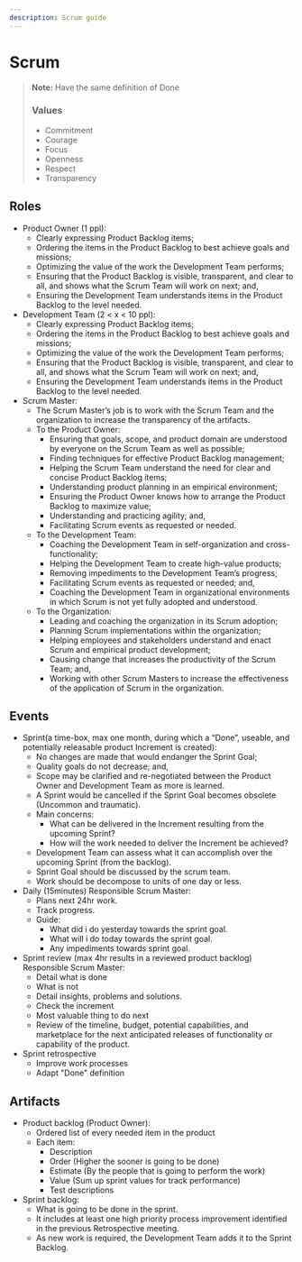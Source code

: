 ```yaml
---
description: Scrum guide
---
```


# Scrum

> **Note:** Have the same definition of Done
>
> ### Values
>
> * Commitment
> * Courage
> * Focus
> * Openness
> * Respect
> * Transparency

## Roles

* Product Owner (1 ppl):
  * Clearly expressing Product Backlog items;
  * Ordering the items in the Product Backlog to best achieve goals and missions;
  * Optimizing the value of the work the Development Team performs;
  * Ensuring that the Product Backlog is visible, transparent, and clear to all, and shows what the Scrum Team will work on next; and,
  * Ensuring the Development Team understands items in the Product Backlog to the level needed.
* Development Team (2 < x < 10 ppl):
  * Clearly expressing Product Backlog items;
  * Ordering the items in the Product Backlog to best achieve goals and missions;
  * Optimizing the value of the work the Development Team performs;
  * Ensuring that the Product Backlog is visible, transparent, and clear to all, and shows what the Scrum Team will work on next; and,
  * Ensuring the Development Team understands items in the Product Backlog to the level needed.
* Scrum Master:
  * The Scrum Master’s job is to work with the Scrum Team and the organization to increase the transparency of the artifacts.
  * To the Product Owner:
    * Ensuring that goals, scope, and product domain are understood by everyone on the Scrum Team as well as possible;
    * Finding techniques for effective Product Backlog management;
    * Helping the Scrum Team understand the need for clear and concise Product Backlog items;
    * Understanding product planning in an empirical environment;
    * Ensuring the Product Owner knows how to arrange the Product Backlog to maximize value;
    * Understanding and practicing agility; and,
    * Facilitating Scrum events as requested or needed.
  * To the Development Team:
    * Coaching the Development Team in self-organization and cross-functionality;
    * Helping the Development Team to create high-value products;
    * Removing impediments to the Development Team’s progress;
    * Facilitating Scrum events as requested or needed; and,
    * Coaching the Development Team in organizational environments in which Scrum is not yet fully adopted and understood.
  * To the Organization:
    * Leading and coaching the organization in its Scrum adoption;
    * Planning Scrum implementations within the organization;
    * Helping employees and stakeholders understand and enact Scrum and empirical product development;
    * Causing change that increases the productivity of the Scrum Team; and,
    * Working with other Scrum Masters to increase the effectiveness of the application of Scrum in the organization.

## Events

* Sprint(a time-box, max one month, during which a “Done”, useable, and potentially releasable product Increment is created):
  * No changes are made that would endanger the Sprint Goal;
  * Quality goals do not decrease; and,
  * Scope may be clarified and re-negotiated between the Product Owner and Development Team as more is learned.
  * A Sprint would be cancelled if the Sprint Goal becomes obsolete (Uncommon and traumatic).
  * Main concerns:
    * What can be delivered in the Increment resulting from the upcoming Sprint?
    * How will the work needed to deliver the Increment be achieved?
  * Development Team can assess what it can accomplish over the upcoming Sprint (from the backlog).
  * Sprint Goal should be discussed by the scrum team.
  * Work should be decompose to units of one day or less.
* Daily (15minutes) Responsible Scrum Master:
  * Plans next 24hr work.
  * Track progress.
  * Guide:
    * What did i do yesterday towards the sprint goal.
    * What will i do today towards the sprint goal.
    * Any impediments towards sprint goal.
* Sprint review (max 4hr results in a reviewed product backlog) Responsible Scrum Master:
  * Detail what is done
  * What is not
  * Detail insights, problems and solutions.
  * Check the increment
  * Most valuable thing to do next
  * Review of the timeline, budget, potential capabilities, and marketplace for the next anticipated releases of functionality or capability of the product.
* Sprint retrospective
  * Improve work processes
  * Adapt "Done" definition

## Artifacts

* Product backlog (Product Owner):
  * Ordered list of every needed item in the product
  * Each item:
    * Description
    * Order (Higher the sooner is going to be done)
    * Estimate (By the people that is going to perform the work)
    * Value (Sum up sprint values for track performance)
    * Test descriptions
* Sprint backlog:
  * What is going to be done in the sprint.
  * It includes at least one high priority process improvement identified in the previous Retrospective meeting.
  * As new work is required, the Development Team adds it to the Sprint Backlog.
